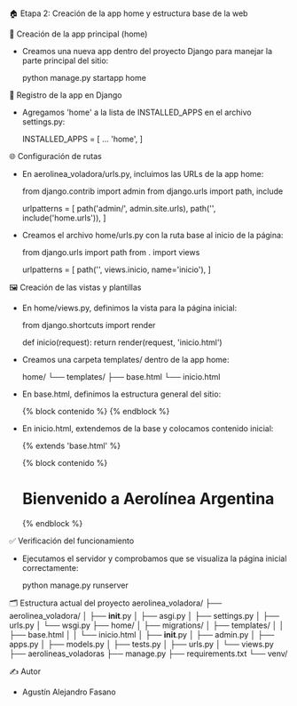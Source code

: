 🏠 Etapa 2: Creación de la app home y estructura base de la web

🧩 Creación de la app principal (home)
- Creamos una nueva app dentro del proyecto Django para manejar la parte principal del sitio:

    python manage.py startapp home

🧠 Registro de la app en Django
- Agregamos 'home' a la lista de INSTALLED_APPS en el archivo settings.py:

    INSTALLED_APPS = [
        ...
        'home',
    ]

🌐 Configuración de rutas
- En aerolinea_voladora/urls.py, incluimos las URLs de la app home:

    from django.contrib import admin
    from django.urls import path, include

    urlpatterns = [
        path('admin/', admin.site.urls),
        path('', include('home.urls')),
    ]

- Creamos el archivo home/urls.py con la ruta base al inicio de la página:

    from django.urls import path
    from . import views

    urlpatterns = [
        path('', views.inicio, name='inicio'),
    ]

🖼️ Creación de las vistas y plantillas

- En home/views.py, definimos la vista para la página inicial:

    from django.shortcuts import render

    def inicio(request):
        return render(request, 'inicio.html')
- Creamos una carpeta templates/ dentro de la app home:

    home/
    └── templates/
        ├── base.html
        └── inicio.html

- En base.html, definimos la estructura general del sitio:

    <!DOCTYPE html>
    <html lang="es">
    <head>
        <meta charset="UTF-8">
        <title>Aerolínea Argentina</title>
    </head>
    <body>
        {% block contenido %}
        {% endblock %}
    </body>
    </html>

- En inicio.html, extendemos de la base y colocamos contenido inicial:

    {% extends 'base.html' %}

    {% block contenido %}
        <h1>Bienvenido a Aerolínea Argentina</h1>
    {% endblock %}

✅ Verificación del funcionamiento
- Ejecutamos el servidor y comprobamos que se visualiza la página inicial correctamente:

    python manage.py runserver

🗂️ Estructura actual del proyecto
    aerolinea_voladora/
    ├── aerolinea_voladora/
    │   ├── __init__.py
    │   ├── asgi.py
    │   ├── settings.py
    │   ├── urls.py
    │   └── wsgi.py
    ├── home/
    │   ├── migrations/
    │   ├── templates/
    │   │   ├── base.html
    │   │   └── inicio.html
    │   ├── __init__.py
    │   ├── admin.py
    │   ├── apps.py
    │   ├── models.py
    │   ├── tests.py
    │   ├── urls.py
    │   └── views.py
    ├── aerolineas_voladoras
    ├── manage.py
    ├── requirements.txt
    └── venv/

✍️ Autor
- Agustín Alejandro Fasano

